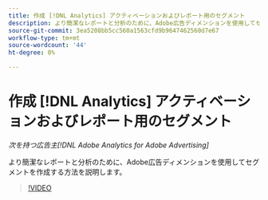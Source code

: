 ```yaml
---
title: 作成 [!DNL Analytics] アクティベーションおよびレポート用のセグメント
description: より簡潔なレポートと分析のために、Adobe広告ディメンションを使用してセグメントを作成する方法を説明します。
source-git-commit: 3ea5208bb5cc560a1563cfd9b9647462560d7e67
workflow-type: tm+mt
source-wordcount: '44'
ht-degree: 0%

---
```


# 作成 [!DNL Analytics] アクティベーションおよびレポート用のセグメント

*次を持つ広告主[!DNL Adobe Analytics for Adobe Advertising]*

より簡潔なレポートと分析のために、Adobe広告ディメンションを使用してセグメントを作成する方法を説明します。

>[!VIDEO](https://video.tv.adobe.com/v/33916)
